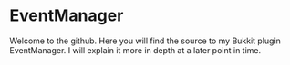 EventManager
============
Welcome to the github. Here you will find the source to my Bukkit plugin EventManager. I will explain it more in depth at a later point in time.

